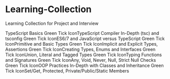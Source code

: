 # Learning-Collection
Learning Collection for Project and Interview


TypeScript Basics
Green Tick IconTypeScript Compiler In-Depth (tsc) and tsconfig
Green Tick IconES6/7 and JavaScript versus TypeScript
Green Tick IconPrimitive and Basic Types
Green Tick IconImplicit and Explicit Types, Assertions
Green Tick IconCreating Types, Enums and Interfaces
Green Tick IconUnion, Literal and Tagged Types
Green Tick IconTyping Functions and Signatures
Green Tick IconAny, Void, Never, Null, Strict Null Checks
Green Tick IconOOP Practices In-Depth with Classes and Inheritance
Green Tick IconSet/Get, Protected, Private/Public/Static Members
